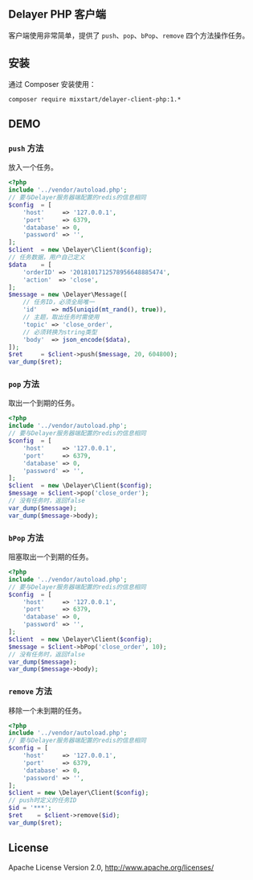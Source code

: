 ## Delayer PHP 客户端

客户端使用非常简单，提供了 `push`、`pop`、`bPop`、`remove` 四个方法操作任务。

## 安装

通过 Composer 安装使用：

```shell
composer require mixstart/delayer-client-php:1.*
```

## DEMO

### `push` 方法

放入一个任务。

```php
<?php
include '../vendor/autoload.php';
// 要与Delayer服务器端配置的redis的信息相同
$config  = [
    'host'     => '127.0.0.1',
    'port'     => 6379,
    'database' => 0,
    'password' => '',
];
$client  = new \Delayer\Client($config);
// 任务数据，用户自己定义
$data    = [
    'orderID' => '2018101712578956648885474',
    'action'  => 'close',
];
$message = new \Delayer\Message([
    // 任务ID，必须全局唯一
    'id'    => md5(uniqid(mt_rand(), true)),
    // 主题，取出任务时需使用
    'topic' => 'close_order',
    // 必须转换为string类型
    'body'  => json_encode($data),
]);
$ret     = $client->push($message, 20, 604800);
var_dump($ret);
```

### `pop` 方法

取出一个到期的任务。

```php
<?php
include '../vendor/autoload.php';
// 要与Delayer服务器端配置的redis的信息相同
$config  = [
    'host'     => '127.0.0.1',
    'port'     => 6379,
    'database' => 0,
    'password' => '',
];
$client  = new \Delayer\Client($config);
$message = $client->pop('close_order');
// 没有任务时，返回false
var_dump($message);
var_dump($message->body);
```

### `bPop` 方法

阻塞取出一个到期的任务。

```php
<?php
include '../vendor/autoload.php';
// 要与Delayer服务器端配置的redis的信息相同
$config  = [
    'host'     => '127.0.0.1',
    'port'     => 6379,
    'database' => 0,
    'password' => '',
];
$client  = new \Delayer\Client($config);
$message = $client->bPop('close_order', 10);
// 没有任务时，返回false
var_dump($message);
var_dump($message->body);
```

### `remove` 方法

移除一个未到期的任务。

```php
<?php
include '../vendor/autoload.php';
// 要与Delayer服务器端配置的redis的信息相同
$config = [
    'host'     => '127.0.0.1',
    'port'     => 6379,
    'database' => 0,
    'password' => '',
];
$client = new \Delayer\Client($config);
// push时定义的任务ID
$id = '***';
$ret    = $client->remove($id);
var_dump($ret);
```

## License

Apache License Version 2.0, http://www.apache.org/licenses/

